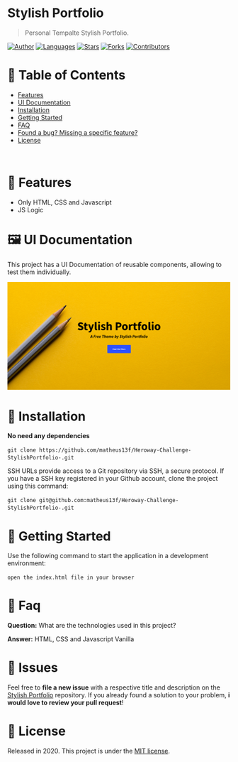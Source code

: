 ﻿# Stylish Portfolio

> Personal Tempalte Stylish Portfolio.

[![Author](https://img.shields.io/badge/author-matheus13f-ff9000?style=flat-square)](https://github.com/matheus13f)
[![Languages](https://img.shields.io/github/languages/count/matheus13f/Heroway-Challenge-StylishPortfolio-?color=%23ff9000&style=flat-square)](#)
[![Stars](https://img.shields.io/github/stars/matheus13f/Heroway-Challenge-StylishPortfolio-?color=ff9000&style=flat-square)](https://github.com/matheus13f/Heroway-Challenge-StylishPortfolio-/stargazers)
[![Forks](https://img.shields.io/github/forks/matheus13f/Heroway-Challenge-StylishPortfolio-?color=%23ff9000&style=flat-square)](https://github.com/matheus13f/Heroway-Challenge-StylishPortfolio-/network/members)
[![Contributors](https://img.shields.io/github/contributors/matheus13f/Heroway-Challenge-StylishPortfolio-?color=ff9000&style=flat-square)](https://github.com/matheus13f/Heroway-Challenge-StylishPortfolio-/graphs/contributors)

# :pushpin: Table of Contents

- [Features](#rocket-features)
- [UI Documentation](#framed_picture-ui-documentation)
- [Installation](#construction_worker-installation)
- [Getting Started](#runner-getting-started)
- [FAQ](#postbox-faq)
- [Found a bug? Missing a specific feature?](#bug-issues)
- [License](#closed_book-license)

<br />

# :rocket: Features

- Only HTML, CSS and Javascript
- JS Logic

# :framed_picture: UI Documentation

This project has a UI Documentation of reusable components, allowing to test them individually.

<p align="left">
   <img src="./IMG/home.png" />
</p>

# :construction_worker: Installation

**No need any dependencies**

`git clone https://github.com/matheus13f/Heroway-Challenge-StylishPortfolio-.git`

SSH URLs provide access to a Git repository via SSH, a secure protocol. If you have a SSH key registered in your Github account, clone the project using this command:

`git clone git@github.com:matheus13f/Heroway-Challenge-StylishPortfolio-.git`

# :runner: Getting Started

Use the following command to start the application in a development environment:

`open the index.html file in your browser`

# :postbox: Faq

**Question:** What are the technologies used in this project?

**Answer:** HTML, CSS and Javascript Vanilla

# :bug: Issues

Feel free to **file a new issue** with a respective title and description on the [Stylish Portfolio](https://github.com/matheus13f/Heroway-Challenge-StylishPortfolio-/issues) repository. If you already found a solution to your problem, **i would love to review your pull request**!

# :closed_book: License

Released in 2020.
This project is under the [MIT license](https://github.com/matheus13f/Heroway-Challenge-StylishPortfolio-/master/LICENSE).
